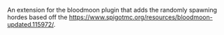 An extension for the bloodmoon plugin that adds the randomly spawning hordes based off the https://www.spigotmc.org/resources/bloodmoon-updated.115972/.
